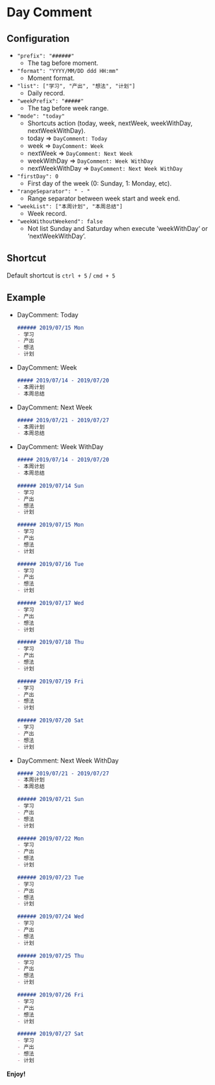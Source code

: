 # Day Comment

## Configuration

- `"prefix": "######"`
    - The tag before moment.
- `"format": "YYYY/MM/DD ddd HH:mm"`
    - Moment format.
- `"list": ["学习", "产出", "想法", "计划"]`
    - Daily record.
- `"weekPrefix": "#####"`
    - The tag before week range.
- `"mode": "today"`
    - Shortcuts action (today, week, nextWeek, weekWithDay, nextWeekWithDay).
    - today => `DayComment: Today`
    - week => `DayComment: Week`
    - nextWeek => `DayComment: Next Week`
    - weekWithDay => `DayComment: Week WithDay`
    - nextWeekWithDay => `DayComment: Next Week WithDay`
- `"firstDay": 0`
    - First day of the week (0: Sunday, 1: Monday, etc).
- `"rangeSeparator": " - "`
    - Range separator between week start and week end.
- `"weekList": ["本周计划", "本周总结"]`
    - Week record.
- `"weekWithoutWeekend": false`
    - Not list Sunday and Saturday when execute ’weekWithDay‘ or ‘nextWeekWithDay’.

## Shortcut

Default shortcut is `ctrl + 5`  / `cmd + 5`


## Example

- DayComment: Today
    ```md
    ###### 2019/07/15 Mon 
    - 学习
    - 产出
    - 想法
    - 计划
    ```
- DayComment: Week
    ```md
    ##### 2019/07/14 - 2019/07/20 
    - 本周计划
    - 本周总结
    ```
- DayComment: Next Week
    ```md
    ##### 2019/07/21 - 2019/07/27 
    - 本周计划
    - 本周总结
    ```
- DayComment: Week WithDay
    ```md
    ##### 2019/07/14 - 2019/07/20 
    - 本周计划
    - 本周总结

    ###### 2019/07/14 Sun
    - 学习
    - 产出
    - 想法
    - 计划

    ###### 2019/07/15 Mon
    - 学习
    - 产出
    - 想法
    - 计划

    ###### 2019/07/16 Tue
    - 学习
    - 产出
    - 想法
    - 计划

    ###### 2019/07/17 Wed
    - 学习
    - 产出
    - 想法
    - 计划

    ###### 2019/07/18 Thu
    - 学习
    - 产出
    - 想法
    - 计划

    ###### 2019/07/19 Fri
    - 学习
    - 产出
    - 想法
    - 计划

    ###### 2019/07/20 Sat
    - 学习
    - 产出
    - 想法
    - 计划
    ```
- DayComment: Next Week WithDay
    ```md
    ##### 2019/07/21 - 2019/07/27 
    - 本周计划
    - 本周总结

    ###### 2019/07/21 Sun
    - 学习
    - 产出
    - 想法
    - 计划

    ###### 2019/07/22 Mon
    - 学习
    - 产出
    - 想法
    - 计划

    ###### 2019/07/23 Tue
    - 学习
    - 产出
    - 想法
    - 计划

    ###### 2019/07/24 Wed
    - 学习
    - 产出
    - 想法
    - 计划

    ###### 2019/07/25 Thu
    - 学习
    - 产出
    - 想法
    - 计划

    ###### 2019/07/26 Fri
    - 学习
    - 产出
    - 想法
    - 计划

    ###### 2019/07/27 Sat
    - 学习
    - 产出
    - 想法
    - 计划
    ```



**Enjoy!**
